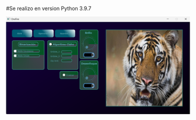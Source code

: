 #Se realizo en version Python 3.9.7 

![Aquí la descripción de la imagen por si no carga](https://raw.githubusercontent.com/onxJi/Proyecto-Vision-Artificial/main/Interfaz/capture.png)
